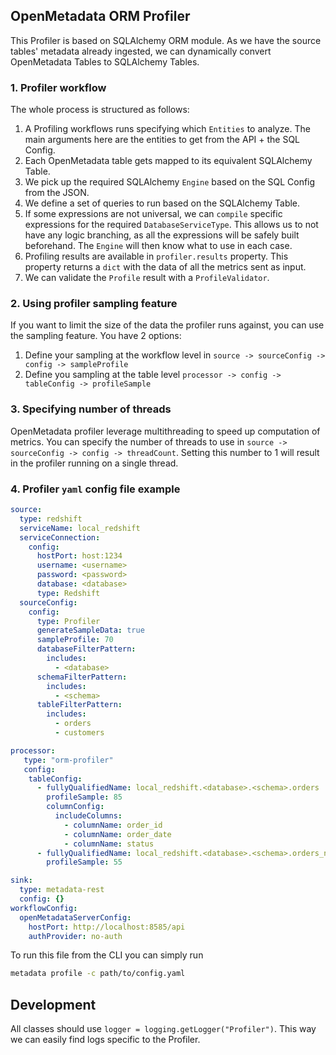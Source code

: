 ## OpenMetadata ORM Profiler

This Profiler is based on SQLAlchemy ORM module. As we have the source tables' metadata already ingested,
we can dynamically convert OpenMetadata Tables to SQLAlchemy Tables.

### 1. Profiler workflow
The whole process is structured as follows:
1. A Profiling workflows runs specifying which `Entities` to analyze. The main arguments here are the
    entities to get from the API + the SQL Config.
2. Each OpenMetadata table gets mapped to its equivalent SQLAlchemy Table.
3. We pick up the required SQLAlchemy `Engine` based on the SQL Config from the JSON.
4. We define a set of queries to run based on the SQLAlchemy Table.
5. If some expressions are not universal, we can `compile` specific expressions for the required `DatabaseServiceType`.
    This allows us to not have any logic branching, as all the expressions will be safely built beforehand. The
    `Engine` will then know what to use in each case.
6. Profiling results are available in `profiler.results` property. This property returns a `dict` with
    the data of all the metrics sent as input.
7. We can validate the `Profile` result with a `ProfileValidator`.

### 2. Using profiler sampling feature
If you want to limit the size of the data the profiler runs against, you can use the sampling feature. You have 2 options:
1. Define your sampling at the workflow level in `source -> sourceConfig -> config -> sampleProfile`
2. Define you sampling at the table level `processor -> config -> tableConfig -> profileSample`

### 3. Specifying number of threads
OpenMetadata profiler leverage multithreading to speed up computation of metrics. You can specify the number of threads to use in `source -> sourceConfig -> config -> threadCount`. Setting this number to 1 will result in the profiler running on a single thread.

### 4. Profiler `yaml` config file example
```yaml
source:
  type: redshift
  serviceName: local_redshift
  serviceConnection:
    config:
      hostPort: host:1234
      username: <username>
      password: <password>
      database: <database>
      type: Redshift
  sourceConfig:
    config:
      type: Profiler
      generateSampleData: true
      sampleProfile: 70
      databaseFilterPattern: 
        includes: 
          - <database>
      schemaFilterPattern:
        includes: 
          - <schema>
      tableFilterPattern:
        includes: 
          - orders
          - customers

processor:
   type: "orm-profiler"
   config:
    tableConfig:
      - fullyQualifiedName: local_redshift.<database>.<schema>.orders
        profileSample: 85
        columnConfig:
          includeColumns:
            - columnName: order_id
            - columnName: order_date
            - columnName: status
      - fullyQualifiedName: local_redshift.<database>.<schema>.orders_new
        profileSample: 55       

sink:
  type: metadata-rest
  config: {}
workflowConfig:
  openMetadataServerConfig:
    hostPort: http://localhost:8585/api
    authProvider: no-auth
```

To run this file from the CLI you can simply run

```zsh
metadata profile -c path/to/config.yaml
```

## Development

All classes should use `logger = logging.getLogger("Profiler")`. This way we can easily find logs specific
to the Profiler.
